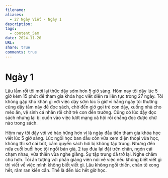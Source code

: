```yaml
---
filename: 
aliases:
  - 27 Ngày Viết - Ngày 1
description: 
tags:
  - content_5am
date: 2024-11-20
URL: 
share: true
comments: true
---
```

# Ngày 1

Lâu lắm rồi tôi mới lại thức dậy sớm hơn 5 giờ sáng. Hôm nay tôi dậy lúc 5 giờ kém 15 phút để tham gia khóa học viết diễn ra liên tục trong 27 ngày. Tôi không gặp khó khăn gì với việc dậy sớm lúc 5 giờ vì hằng ngày tôi thường cũng dậy tầm này để đọc sách, chờ đến giờ gọi trẻ con dậy, xuống nhà cho mèo ăn, vệ sinh cá nhân rồi chở trẻ con đến trường. Cũng có lúc dậy đọc sách nhưng lại bị cuốn vào việc lướt mạng xã hội rồi chẳng đọc được chữ nào trong sách. 

Hôm nay tôi dậy với vẻ hào hứng hơn vì là ngày đầu tiên tham gia khóa học viết lúc 5 giờ sáng. Lúc ngồi học ban đầu còn vừa xem điện thoại vừa học, không thì sờ cái bút, cầm quyển sách hơi bị không tập trung. Nhưng đến nửa cuối buổi học tôi ngồi bán già, 2 tay đưa lại đặt trên chân, ngón cái chạm nhau, vừa thiền vừa nghe giảng. Sự tập trung đã trở lại. Nghe chăm chú hơn. Tôi ấn tượng với phần giảng viên nói về việc nếu không biết viết gì thì viết về việc mình không biết viết gì. Lâu không ngồi thiền, chân tê xong hết, râm ran kiến cắn. Thế là đến lúc hết giờ học.